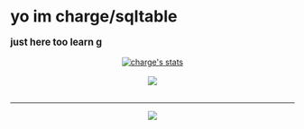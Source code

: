 # yo im charge/sqltable
<div style='font-size:1.2em'>
	<b>just here too learn g</b>
	<br>

</div>

<br>

<center>
<a href="https://github.com/specializable">
  <img align="center" src="https://github-readme-stats.vercel.app/api?username=specializable&show_icons=true&include_all_commits=true&show_icons=true&title_color=fff&icon_color=79ff97&text_color=9f9f9f&bg_color=151515" alt="charge's stats" />
</a>
<br><br>
<a href="https://github.com/specializable?tab=repositories">
  <img align="center" src="https://github-readme-stats.vercel.app/api/top-langs/?username=specializable&langs_count=8&layout=compact&show_icons=true&title_color=fff&icon_color=79ff97&text_color=9f9f9f&bg_color=151515" />
</a>
<br>
<br>
<hr>

<img src="https://komarev.com/ghpvc/?username=specializable&style=flat-square">

</center>
